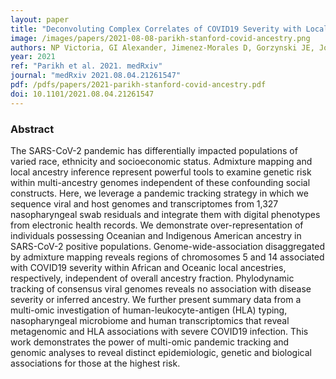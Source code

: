```yaml
---
layout: paper
title: "Deconvoluting Complex Correlates of COVID19 Severity with Local Ancestry Inference and Viral Phylodynamics: Results of a Multiomic Pandemic Tracking Strategy"
image: /images/papers/2021-08-08-parikh-stanford-covid-ancestry.png
authors: NP Victoria, GI Alexander, Jimenez-Morales D, Gorzynski JE, Jong HND, Liu X, Roque J, Cepeda-Espinoza VP, Osoegawa K, Hughes C, Sutton SC, Youlton N, Joshi R, Amar D, Tanigawa Y, Russo D, Wong J, Lauzon JT, Edelson J, Montserrat DM, Kwon Y, Rubinacci S, Delaneau O, Cappello L, Kim J, Shoura MJ, Raja AN, Watson N, Hammond N, Spiteri E, Mallempati KC, Montero-Martín G, Christle J, Kim J, Kirillova A, Seo K, Huang Y, Zhao C, Moreno-Grau S, Hershman SG, Dalton KP, Zhen J, Kamm J, Bhatt KD, Isakova A, Morri M, Ranganath T, Blish CA, Rogers AJ, Nadeau K, Yang S, Blomkalns A, O’Hara R, Neff NF, DeBoever C, Szalma S, Wheeler MT, Farh K, Schroth GP, Febbo P, deSouza F, Fernandez-Vina M, Kistler A, Palacios J, Pinsky BA, Bustamante CD, Rivas MA2021-08-08-parikh-stanford-covid-ancestry, Ashley EA
year: 2021
ref: "Parikh et al. 2021. medRxiv"
journal: "medRxiv 2021.08.04.21261547"
pdf: /pdfs/papers/2021-parikh-stanford-covid-ancestry.pdf
doi: 10.1101/2021.08.04.21261547
---
```


### Abstract
The SARS-CoV-2 pandemic has differentially impacted populations of varied race, ethnicity and socioeconomic status. Admixture mapping and local ancestry inference represent powerful tools to examine genetic risk within multi-ancestry genomes independent of these confounding social constructs. Here, we leverage a pandemic tracking strategy in which we sequence viral and host genomes and transcriptomes from 1,327 nasopharyngeal swab residuals and integrate them with digital phenotypes from electronic health records. We demonstrate over-representation of individuals possessing Oceanian and Indigenous American ancestry in SARS-CoV-2 positive populations. Genome-wide-association disaggregated by admixture mapping reveals regions of chromosomes 5 and 14 associated with COVID19 severity within African and Oceanic local ancestries, respectively, independent of overall ancestry fraction. Phylodynamic tracking of consensus viral genomes reveals no association with disease severity or inferred ancestry. We further present summary data from a multi-omic investigation of human-leukocyte-antigen (HLA) typing, nasopharyngeal microbiome and human transcriptomics that reveal metagenomic and HLA associations with severe COVID19 infection. This work demonstrates the power of multi-omic pandemic tracking and genomic analyses to reveal distinct epidemiologic, genetic and biological associations for those at the highest risk.
